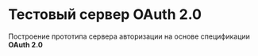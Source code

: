 # Тестовый сервер OAuth 2.0

Построение прототипа сервера авторизации на основе спецификации **OAuth 2.0**